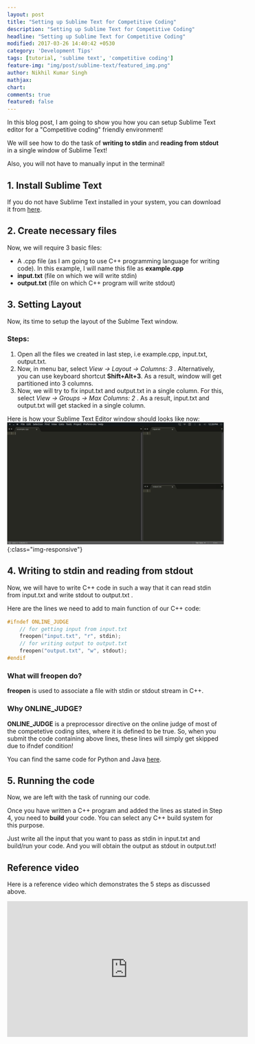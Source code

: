 ```yaml
---
layout: post
title: "Setting up Sublime Text for Competitive Coding"
description: "Setting up Sublime Text for Competitive Coding" 
headline: "Setting up Sublime Text for Competitive Coding"
modified: 2017-03-26 14:40:42 +0530
category: 'Development Tips'
tags: [tutorial, 'sublime text', 'competitive coding']
feature-img: "img/post/sublime-text/featured_img.png"
author: Nikhil Kumar Singh
mathjax: 
chart: 
comments: true
featured: false
---
```


In this blog post, I am going to show you how you can setup Sublime Text editor for a "Competitive coding" friendly environment!

We will see how to do the task of **writing to stdin** and **reading from stdout** in a single window of Sublime Text! 

Also, you will not have to manually input in the terminal!

## 1. Install Sublime Text

If you do not have Sublime Text installed in your system, you can download it from [here](https://www.sublimetext.com/3).


## 2. Create necessary files

Now, we will require 3 basic files:


- A .cpp file (as I am going to use C++ programming language for writing code). In this example, I will name this file as **example.cpp** 
- **input.txt** (file on which we will write stdin)
- **output.txt** (file on which C++ program will write stdout)


## 3. Setting Layout

Now, its time to setup the layout of the Sublme Text window.
### Steps:


1. Open all the files we created in last step, i.e example.cpp, input.txt, output.txt.
2. Now, in menu bar, select *View -> Layout -> Columns: 3* . Alternatively, you can use keyboard shortcut **Shift+Alt+3**. As a result, window will get partitioned into 3 columns.
3. Now, we will try to fix input.txt and output.txt in a single column. For this, select *View -> Groups -> Max Columns: 2* . As a result, input.txt and output.txt will get stacked in a single column.

Here is how your Sublime Text Editor window should looks like now:
![](/img/post/sublime-text/screen.png){:class="img-responsive"}


## 4. Writing to stdin and reading from stdout

Now, we will have to write C++ code in such a way that it can read stdin from input.txt and write stdout to output.txt .

Here are the lines we need to add to main function of our C++ code:

```cpp
#ifndef ONLINE_JUDGE
    // for getting input from input.txt
    freopen("input.txt", "r", stdin);
    // for writing output to output.txt
    freopen("output.txt", "w", stdout);
#endif
```
### What will freopen do?

**freopen** is used to associate a file with stdin or stdout stream in C++.

### Why ONLINE_JUDGE?

**ONLINE_JUDGE** is a preprocessor directive on the online judge of most of the competetive coding sites, where it is defined to be true. So, when you submit the code containing above lines, these lines will simply get skipped due to ifndef condition!

You can find the same code for Python and Java [here](http://www.geeksforgeeks.org/inputoutput-external-file-cc-java-python-competitive-programming/).


## 5. Running the code

Now, we are left with the task of running our code.

Once you have written a C++ program and added the lines as stated in Step 4, you need to **build** your code. You can select any C++ build system for this purpose. 
 
Just write all the input that you want to pass as stdin in input.txt and build/run your code. And you will obtain the output as stdout in output.txt!

## Reference video

Here is a reference video which demonstrates the 5 steps as discussed above.

<iframe width="560" height="315" src="https://www.youtube.com/embed/DlPTG4AkuqU" frameborder="0" allowfullscreen></iframe>
